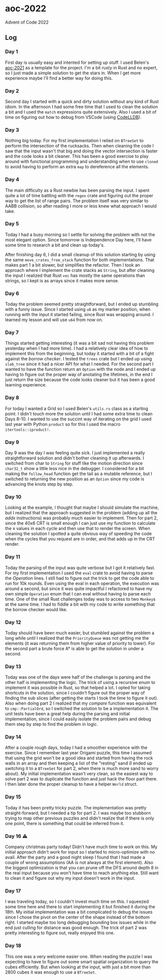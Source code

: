 # aoc-2022
Advent of Code 2022

## Log

### Day 1

First day is usually easy and intented for setting up stuff. I used Belen's [aoc-2021](https://github.com/belen-albeza/aoc-2021) as a template for the project. I'm a bit *rusty* in Rust and no expert, so I just made a simple solution to get the stars in. When I get more experience maybe I'll find a better way for doing this.

### Day 2

Second day I started with a quick and dirty solution without any kind of Rust idiom. In the afternoon I had some free time that I used to clean the solution a bit and I used the `match` expressions quite extensively. Also I used a bit of time on figuring out how to debug from VSCode (using [CodeLLDB](https://marketplace.visualstudio.com/items?itemName=vadimcn.vscode-lldb)). 

### Day 3

Nothing big today. For my first implementation I relied on `BTreeSet` to perform the intersection of the rucksacks. Then when cleaning the code I saw that the input wasn't that big and doing the vector intersection is faster and the code looks a bit cleaner. This has been a good exercise to play around with functional programming and understanding when to use `cloned` to avoid having to perform an extra `map` to dereference all the elements. 

### Day 4

The main difficulty as a Rust newbie has been parsing the input. I spent quite a lot of time battling with the `regex` crate and figuring out the proper way to get the list of range pairs. The problem itself was very similar to AABB collision, so after reading I more or less knew what approach I would take.

### Day 5

Today I had a busy morning so I settle for solving the problem with not the most elegant option. Since tomorrow is Independence Day here, I'll have some time to research a bit and clean up today's. 

After finishing day 6, I did a small cleanup of this solution starting by using the same `move_crates_from_stack` function for both implementations. That makes part 1 a bit slower, but simplifies the refactor. Then I took an approach where I implement the crate stacks as `String`, but after cleaning the input I realized that Rust `vec` has mostly the same operations than strings, so I kept is as arrays since it makes more sense. 

### Day 6 

Today the problem seemed pretty straightforward, but I ended up stumbling with a funny issue. Since I started using `u8` as my marker position, when running with the input it started failing, since Rust was wrapping around. I learned my lesson and will use `u64` from now on. 

### Day 7 

Things started getting interesting (it was a bit sad not having this problem yesterday when I had more time). I had a relatively clear idea of how to implement this from the beginning, but today it started with a bit of a fight against the *borrow checker*. I tested the `trees` crate but I ended up using `slab_tree` since it had a nicer API for what I needed. For the second part I wanted to have the function return an `Option` with the node and I ended up having to figure out the proper way of anotating the lifetimes, in the end I just return the size because the code looks cleaner but it has been a good learning experience.

### Day 8

For today I wanted a Grid so I used Belen's `utils.rs` class as a starting point. I didn't touch more the solution until I had some extra time to clean Days 8-10. I wanted to use the succint way of iterating on the grid I used last year with Python `product` so for this I used the macro `itertools::iproduct!`. 

### Day 9

Day 9 was the day I was feeling quite sick. I just implemented a really straightforward solution and didn't bother cleaning it up afterwards. I switched from char to `String` for stuff like the motion direction since `char32_t` show a little less nice in the debugger. I considered for a bit making the `follow_head` function get the tail as a mutable reference, but I switched to returning the new position as an `Option` since my code is advancing the knots step by step.

### Day 10

Looking at the example, I thought that maybe I should simulate the machine, but I realized that the approach suggested in the problem (adding up all the *addx* instructions) was probably much easier to implement. Then for part 2, since the 40x6 CRT is small enough I can just use my function to calculate the x values in each cycle and then use that to render the screen. When cleaning the solution I spotted a quite obvious way of speeding the code when the cycles that you request are in order, and that adds up in the CRT render. 

### Day 11

Today the parsing of the input was quite verbose but I got it relatively fast. For my first implementation I used the `eval` crate to avoid having to parse the *Operation* lines. I still had to figure out the trick to get the code able to run for 10k rounds. Even using the eval in each operation, the execution was around a second, but since it was quite impactful I refactored to have my own simple `Operation` enum that I can eval without having to parse each time. One of the small Rust challenges today was to access to two `Monkey`s at the same time. I had to fiddle a bit with my code to write something that the borrow checker would like. 

### Day 12

Today should have been much easier, but stumbled against the problem a long while until I realized that the `PriorityQueue` was not getting me the elements (it was returning them from higher value of priority to lower). For the second part a brute force A* is able to get the solution in under a second. 

### Day 13

Today was one of the days were half of the challenge is parsing and the other half is implementing the logic. The trick of using a recursive enum to implement it was possible in Rust, so that helped a lot. I opted for taking shortcuts in the solution, since I couldn't figure out the proper way of finding the sub slices (after getting the starts I took the time to figure it out). Also when doing part 2 I realized that my *compare* function was equivalent to `cmp::PartialOrd`, so I switched the solution to be a implementation it. The unit tests have been a great help during the parsing and initial implementation, since I could easily isolate the problem pairs and debug them step by step to find the problem in logic.

### Day 14

After a couple rough days, today I had a smoother experience with the exercise. Since I remember last year Origami puzzle, this time I assumed that using the grid won't be a good idea and started from having the rock walls in an array and then keeping a list of the "resting" sand (I ended up switching it to a `BTreeSet` for part 2, when there is much more sand to worry about). My initial implementation wasn't very clean, so the easiest way to solve part 2 was to duplicate the function and just hack the floor part there. I then later done the proper cleanup to have a helper `World` struct. 

### Day 15

Today it has been pretty tricky puzzle. The implementation was pretty straight-forward, but I needed a tip for part 2. I was maybe too stubborn trying to map other previous puzzles and didn't realize that if there is only one point, there is something that could be inferred from it. 

### Day 16 :warning:

Company christmas party today! Didn't have much time to work on this. My initial approach didn't work for input so I started to micro-optimize with no avail. After the party and a good night sleep I found that I had made a couple of wrong assumptions (AA is not always at the first element). Also the biggest optimization is that you can prune off the DFS around depth 8 in the real input because you won't have time to reach anything else. Still want to clean it and figure out why my input doesn't work in the input. 

### Day 17 

I was traveling today, so I couldn't invest much time on this. I squeezed some time here and there to start implementing it but finished it during the 18th. My initial implementation was a bit complicated to debug the issues since I chose the pivot on the center of the shape instead of the bottom right. I started maybe too long debugging bounding box issues while in the end just culling for distance was good enough. The trick of part 2 was pretty interesting to figure out, really enjoyed this one. 

### Day 18

This one was a very welcome easier one. When reading the puzzle I was expecting to have to figure out some smart spatial organization to query the cubes efficiently. But when looking at the input, with just a bit more than 2800 cubes it was enough to use a `BTreeSet`. 
